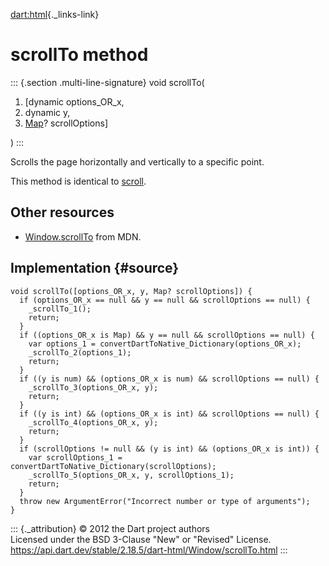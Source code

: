 [dart:html](../../dart-html/dart-html-library){._links-link}

scrollTo method
===============

::: {.section .multi-line-signature}
void scrollTo(

1.  \[dynamic options\_OR\_x,
2.  dynamic y,
3.  [Map](../../dart-core/map-class)? scrollOptions\]

)
:::

Scrolls the page horizontally and vertically to a specific point.

This method is identical to [scroll](scroll).

Other resources
---------------

-   [Window.scrollTo](https://developer.mozilla.org/en-US/docs/Web/API/Window/scrollTo)
    from MDN.

Implementation {#source}
--------------

``` {.language-dart data-language="dart"}
void scrollTo([options_OR_x, y, Map? scrollOptions]) {
  if (options_OR_x == null && y == null && scrollOptions == null) {
    _scrollTo_1();
    return;
  }
  if ((options_OR_x is Map) && y == null && scrollOptions == null) {
    var options_1 = convertDartToNative_Dictionary(options_OR_x);
    _scrollTo_2(options_1);
    return;
  }
  if ((y is num) && (options_OR_x is num) && scrollOptions == null) {
    _scrollTo_3(options_OR_x, y);
    return;
  }
  if ((y is int) && (options_OR_x is int) && scrollOptions == null) {
    _scrollTo_4(options_OR_x, y);
    return;
  }
  if (scrollOptions != null && (y is int) && (options_OR_x is int)) {
    var scrollOptions_1 = convertDartToNative_Dictionary(scrollOptions);
    _scrollTo_5(options_OR_x, y, scrollOptions_1);
    return;
  }
  throw new ArgumentError("Incorrect number or type of arguments");
}
```

::: {._attribution}
© 2012 the Dart project authors\
Licensed under the BSD 3-Clause \"New\" or \"Revised\" License.\
<https://api.dart.dev/stable/2.18.5/dart-html/Window/scrollTo.html>
:::
